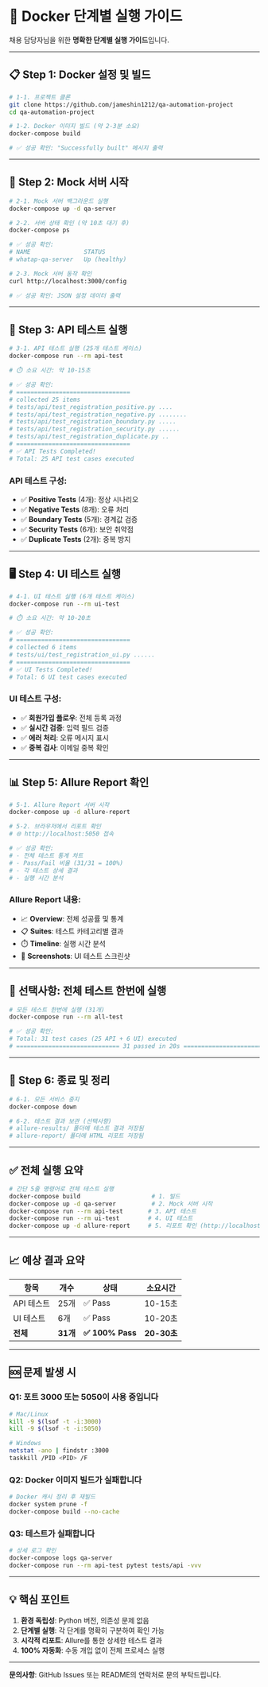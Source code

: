 # 🐳 Docker 단계별 실행 가이드

채용 담당자님을 위한 **명확한 단계별 실행 가이드**입니다.

---

## 📋 Step 1: Docker 설정 및 빌드

```bash
# 1-1. 프로젝트 클론
git clone https://github.com/jameshin1212/qa-automation-project
cd qa-automation-project

# 1-2. Docker 이미지 빌드 (약 2-3분 소요)
docker-compose build

# ✅ 성공 확인: "Successfully built" 메시지 출력
```

---

## 🚀 Step 2: Mock 서버 시작

```bash
# 2-1. Mock 서버 백그라운드 실행
docker-compose up -d qa-server

# 2-2. 서버 상태 확인 (약 10초 대기 후)
docker-compose ps

# ✅ 성공 확인:
# NAME               STATUS
# whatap-qa-server   Up (healthy)

# 2-3. Mock 서버 동작 확인
curl http://localhost:3000/config

# ✅ 성공 확인: JSON 설정 데이터 출력
```

---

## 🧪 Step 3: API 테스트 실행

```bash
# 3-1. API 테스트 실행 (25개 테스트 케이스)
docker-compose run --rm api-test

# ⏱️ 소요 시간: 약 10-15초

# ✅ 성공 확인:
# ================================
# collected 25 items
# tests/api/test_registration_positive.py ....
# tests/api/test_registration_negative.py ........
# tests/api/test_registration_boundary.py .....
# tests/api/test_registration_security.py ......
# tests/api/test_registration_duplicate.py ..
# ================================
# ✅ API Tests Completed!
# Total: 25 API test cases executed
```

### API 테스트 구성:
- ✅ **Positive Tests** (4개): 정상 시나리오
- ✅ **Negative Tests** (8개): 오류 처리
- ✅ **Boundary Tests** (5개): 경계값 검증
- ✅ **Security Tests** (6개): 보안 취약점
- ✅ **Duplicate Tests** (2개): 중복 방지

---

## 🖥️ Step 4: UI 테스트 실행

```bash
# 4-1. UI 테스트 실행 (6개 테스트 케이스)
docker-compose run --rm ui-test

# ⏱️ 소요 시간: 약 10-20초

# ✅ 성공 확인:
# ================================
# collected 6 items
# tests/ui/test_registration_ui.py ......
# ================================
# ✅ UI Tests Completed!
# Total: 6 UI test cases executed
```

### UI 테스트 구성:
- ✅ **회원가입 플로우**: 전체 등록 과정
- ✅ **실시간 검증**: 입력 필드 검증
- ✅ **에러 처리**: 오류 메시지 표시
- ✅ **중복 검사**: 이메일 중복 확인

---

## 📊 Step 5: Allure Report 확인

```bash
# 5-1. Allure Report 서버 시작
docker-compose up -d allure-report

# 5-2. 브라우저에서 리포트 확인
# 🌐 http://localhost:5050 접속

# ✅ 성공 확인:
# - 전체 테스트 통계 차트
# - Pass/Fail 비율 (31/31 = 100%)
# - 각 테스트 상세 결과
# - 실행 시간 분석
```

### Allure Report 내용:
- 📈 **Overview**: 전체 성공률 및 통계
- 📋 **Suites**: 테스트 카테고리별 결과
- ⏱️ **Timeline**: 실행 시간 분석
- 📸 **Screenshots**: UI 테스트 스크린샷

---

## 🎯 선택사항: 전체 테스트 한번에 실행

```bash
# 모든 테스트 한번에 실행 (31개)
docker-compose run --rm all-test

# ✅ 성공 확인:
# Total: 31 test cases (25 API + 6 UI) executed
# ============================= 31 passed in 20s =============================
```

---

## 🛑 Step 6: 종료 및 정리

```bash
# 6-1. 모든 서비스 중지
docker-compose down

# 6-2. 테스트 결과 보관 (선택사항)
# allure-results/ 폴더에 테스트 결과 저장됨
# allure-report/ 폴더에 HTML 리포트 저장됨
```

---

## ✅ 전체 실행 요약

```bash
# 간단 5줄 명령어로 전체 테스트 실행
docker-compose build                    # 1. 빌드
docker-compose up -d qa-server          # 2. Mock 서버 시작
docker-compose run --rm api-test       # 3. API 테스트
docker-compose run --rm ui-test        # 4. UI 테스트
docker-compose up -d allure-report     # 5. 리포트 확인 (http://localhost:5050)
```

---

## 📈 예상 결과 요약

| 항목 | 개수 | 상태 | 소요시간 |
|------|------|------|----------|
| API 테스트 | 25개 | ✅ Pass | 10-15초 |
| UI 테스트 | 6개 | ✅ Pass | 10-20초 |
| **전체** | **31개** | **✅ 100% Pass** | **20-30초** |

---

## 🆘 문제 발생 시

### Q1: 포트 3000 또는 5050이 사용 중입니다
```bash
# Mac/Linux
kill -9 $(lsof -t -i:3000)
kill -9 $(lsof -t -i:5050)

# Windows
netstat -ano | findstr :3000
taskkill /PID <PID> /F
```

### Q2: Docker 이미지 빌드가 실패합니다
```bash
# Docker 캐시 정리 후 재빌드
docker system prune -f
docker-compose build --no-cache
```

### Q3: 테스트가 실패합니다
```bash
# 상세 로그 확인
docker-compose logs qa-server
docker-compose run --rm api-test pytest tests/api -vvv
```

---

## 💡 핵심 포인트

1. **환경 독립성**: Python 버전, 의존성 문제 없음
2. **단계별 실행**: 각 단계를 명확히 구분하여 확인 가능
3. **시각적 리포트**: Allure를 통한 상세한 테스트 결과
4. **100% 자동화**: 수동 개입 없이 전체 프로세스 실행

---

**문의사항**: GitHub Issues 또는 README의 연락처로 문의 부탁드립니다.